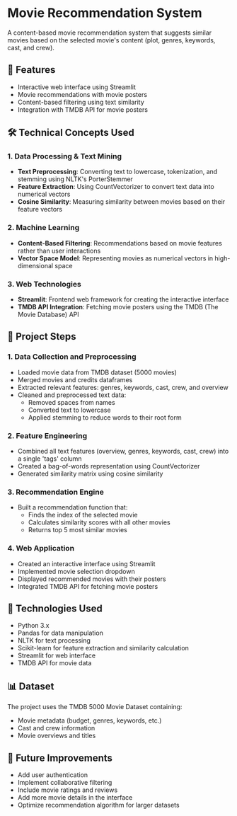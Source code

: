 # Movie Recommendation System

A content-based movie recommendation system that suggests similar movies based on the selected movie's content (plot, genres, keywords, cast, and crew).

## 🚀 Features
- Interactive web interface using Streamlit
- Movie recommendations with movie posters
- Content-based filtering using text similarity
- Integration with TMDB API for movie posters

## 🛠️ Technical Concepts Used

### 1. Data Processing & Text Mining
- **Text Preprocessing**: Converting text to lowercase, tokenization, and stemming using NLTK's PorterStemmer
- **Feature Extraction**: Using CountVectorizer to convert text data into numerical vectors
- **Cosine Similarity**: Measuring similarity between movies based on their feature vectors

### 2. Machine Learning
- **Content-Based Filtering**: Recommendations based on movie features rather than user interactions
- **Vector Space Model**: Representing movies as numerical vectors in high-dimensional space

### 3. Web Technologies
- **Streamlit**: Frontend web framework for creating the interactive interface
- **TMDB API Integration**: Fetching movie posters using the TMDB (The Movie Database) API

## 📝 Project Steps

### 1. Data Collection and Preprocessing
- Loaded movie data from TMDB dataset (5000 movies)
- Merged movies and credits dataframes
- Extracted relevant features: genres, keywords, cast, crew, and overview
- Cleaned and preprocessed text data:
  - Removed spaces from names
  - Converted text to lowercase
  - Applied stemming to reduce words to their root form

### 2. Feature Engineering
- Combined all text features (overview, genres, keywords, cast, crew) into a single 'tags' column
- Created a bag-of-words representation using CountVectorizer
- Generated similarity matrix using cosine similarity

### 3. Recommendation Engine
- Built a recommendation function that:
  - Finds the index of the selected movie
  - Calculates similarity scores with all other movies
  - Returns top 5 most similar movies

### 4. Web Application
- Created an interactive interface using Streamlit
- Implemented movie selection dropdown
- Displayed recommended movies with their posters
- Integrated TMDB API for fetching movie posters

## 🔧 Technologies Used
- Python 3.x
- Pandas for data manipulation
- NLTK for text processing
- Scikit-learn for feature extraction and similarity calculation
- Streamlit for web interface
- TMDB API for movie data

## 📊 Dataset
The project uses the TMDB 5000 Movie Dataset containing:
- Movie metadata (budget, genres, keywords, etc.)
- Cast and crew information
- Movie overviews and titles

## 🎯 Future Improvements
- Add user authentication
- Implement collaborative filtering
- Include movie ratings and reviews
- Add more movie details in the interface
- Optimize recommendation algorithm for larger datasets
